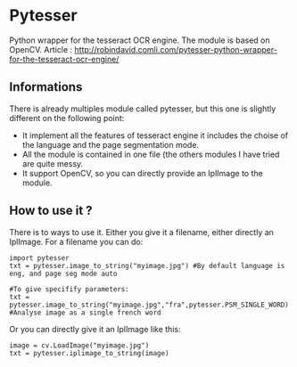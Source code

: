 Pytesser
========

Python wrapper for the tesseract OCR engine. The module is based on OpenCV.
Article : http://robindavid.comli.com/pytesser-python-wrapper-for-the-tesseract-ocr-engine/

Informations
------------

There is already multiples module called pytesser, but this one is slightly different on the following point:

* It implement all the features of tesseract engine it includes the choise of the language and the page segmentation mode.
* All the module is contained in one file (the others modules I have tried are quite messy.
* It support OpenCV, so you can directly provide an IplImage to the module.

How to use it ?
---------------

There is to ways to use it. Either you give it a filename, either directly an IplImage. For a filename you can do:

    import pytesser
    txt = pytesser.image_to_string("myimage.jpg") #By default language is eng, and page seg mode auto

    #To give specifify parameters:
    txt = pytesser.image_to_string("myimage.jpg","fra",pytesser.PSM_SINGLE_WORD) #Analyse image as a single french word


Or you can directly give it an IplImage like this:

    image = cv.LoadImage("myimage.jpg")
    txt = pytesser.iplimage_to_string(image) 